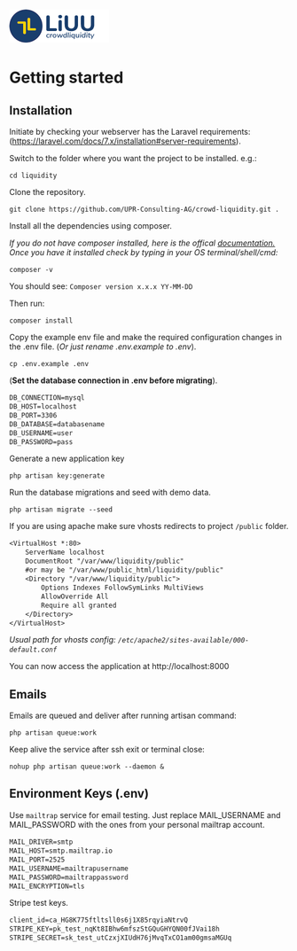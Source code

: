 # ![LiUU Liquidity](/public/images/logo-small.png)

# Getting started

## Installation

Initiate by checking your webserver has the Laravel requirements: (https://laravel.com/docs/7.x/installation#server-requirements).

Switch to the folder where you want the project to be installed.
e.g.:

    cd liquidity

Clone the repository.

    git clone https://github.com/UPR-Consulting-AG/crowd-liquidity.git .

Install all the dependencies using composer. 

*If you do not have composer installed, here is the offical [documentation.](https://getcomposer.org/doc/00-intro.md#system-requirements)
Once you have it installed check by typing in your OS terminal/shell/cmd:*

    composer -v
You should see:  `Composer version x.x.x YY-MM-DD`

Then run:

    composer install

Copy the example env file and make the required configuration changes in the .env file. (*Or just rename .env.example to .env*).

    cp .env.example .env


(**Set the database connection in .env before migrating**).

    DB_CONNECTION=mysql
    DB_HOST=localhost
    DB_PORT=3306
    DB_DATABASE=databasename
    DB_USERNAME=user
    DB_PASSWORD=pass


Generate a new application key

    php artisan key:generate

Run the database migrations and seed with demo data.

    php artisan migrate --seed

If you are using apache make sure vhosts redirects to project `/public` folder. 


    <VirtualHost *:80>
        ServerName localhost
        DocumentRoot "/var/www/liquidity/public"
        #or may be "/var/www/public_html/liquidity/public"
        <Directory "/var/www/liquidity/public">
            Options Indexes FollowSymLinks MultiViews
            AllowOverride All
            Require all granted
        </Directory>
    </VirtualHost>


*Usual path for vhosts config: `/etc/apache2/sites-available/000-default.conf`*


You can now access the application at http://localhost:8000



## Emails
Emails are queued and deliver after running artisan command:
    
    php artisan queue:work

Keep alive the service after ssh exit or terminal close:

    nohup php artisan queue:work --daemon &


## Environment Keys (.env)

Use `mailtrap` service for email testing. Just replace MAIL_USERNAME and MAIL_PASSWORD with the ones from your personal mailtrap account.
    
    MAIL_DRIVER=smtp
    MAIL_HOST=smtp.mailtrap.io
    MAIL_PORT=2525
    MAIL_USERNAME=mailtrapusername
    MAIL_PASSWORD=mailtrappassword
    MAIL_ENCRYPTION=tls

Stripe test keys.

    client_id=ca_HG8K775ftltsll0s6j1X85rqyiaNtrvQ
    STRIPE_KEY=pk_test_nqKt8IBhw6mfszStGQuGHYQN00fJVai18h
    STRIPE_SECRET=sk_test_utCzxjXIUdH76jMvqTxCO1am00gmsaMGUq